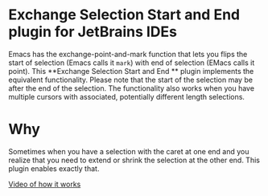 # Exchange Selection Start and End plugin for JetBrains IDEs

Emacs has the exchange-point-and-mark function that lets you flips the start of selection (Emacs calls it `mark`) with end of selection (EMacs calls it point). This **Exchange Selection Start and End ** plugin implements the equivalent functionality. Please note that the start of the selection may be after the end of the selection. The functionality also works when you have multiple cursors with associated, potentially different length selections.

# Why

Sometimes when you have a selection with the caret at one end and you realize that you need to extend or shrink the selection at the other end. This plugin enables exactly that.

[Video of how it works](https://www.youtube.com/watch?v=kGnYTplhZXg)
